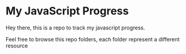 # My JavaScript Progress

Hey there, this is a repo to track my javascript progress. 

Feel free to browse this repo folders, each folder represent a different resource

